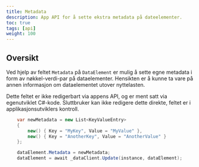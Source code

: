 ```yaml
---
title: Metadata
description: App API for å sette ekstra metadata på dateelementer.
toc: true
tags: [api]
weight: 100
---
```


## Oversikt

Ved hjelp av feltet `Metadata` på `DataElement` er mulig å sette egne metadata i form av nøkkel-verdi-par på dataelementer.
Hensikten er å kunne ta vare på annen informasjon om dataelementet utover nyttelasten.

Dette feltet er ikke redigerbart via appens API, og er ment satt via egenutviklet C#-kode. 
Sluttbruker kan ikke redigere dette direkte, feltet er i applikasjonsutviklers kontroll.

```csharp
    var newMetadata = new List<KeyValueEntry>
    {
        new() { Key = "MyKey", Value = "MyValue" },
        new() { Key = "AnotherKey", Value = "AnotherValue" }
    };

    dataElement.Metadata = newMetadata;
    dataElement = await _dataClient.Update(instance, dataElement);
```